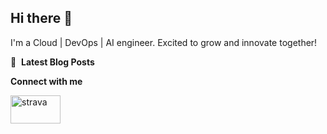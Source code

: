 ## Hi there 👋
I'm a Cloud | DevOps | AI engineer. Excited to grow and innovate together!


📕 &nbsp;**Latest Blog Posts**
<!-- BLOG-POST-LIST:START -->

<!-- BLOG-POST-LIST:END -->

**Connect with me**
<p align="left">
<a href="https://www.strava.com/athletes/134432401" target="blank">
<img align="center" src="https://www.vectorlogo.zone/logos/strava/strava-ar21.svg" alt="strava" height="45" width="80" />
</a>
</p>



